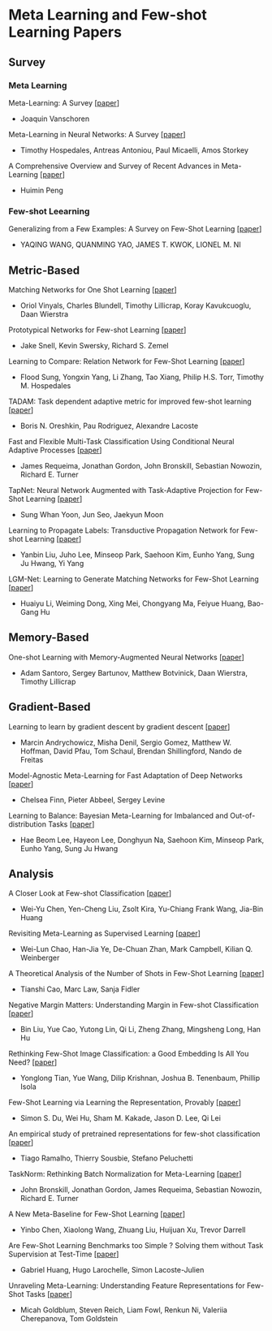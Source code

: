 # Meta Learning and Few-shot Learning Papers

## Survey

### Meta Learning
Meta-Learning: A Survey [[paper](https://arxiv.org/pdf/1810.03548.pdf)]  
  - Joaquin Vanschoren
  
Meta-Learning in Neural Networks: A Survey [[paper](https://arxiv.org/pdf/2004.05439.pdf)]
  - Timothy Hospedales, Antreas Antoniou, Paul Micaelli, Amos Storkey 

A Comprehensive Overview and Survey of Recent Advances in Meta-Learning [[paper](https://arxiv.org/pdf/2004.11149.pdf)]
  - Huimin Peng

### Few-shot Leearning
Generalizing from a Few Examples: A Survey on Few-Shot Learning [[paper](https://arxiv.org/pdf/1904.05046.pdf)]
  - YAQING WANG, QUANMING YAO, JAMES T. KWOK, LIONEL M. NI

## Metric-Based
Matching Networks for One Shot Learning [[paper](https://arxiv.org/pdf/1606.04080.pdf)]
  - Oriol Vinyals, Charles Blundell, Timothy Lillicrap, Koray Kavukcuoglu, Daan Wierstra
  
Prototypical Networks for Few-shot Learning [[paper](https://arxiv.org/pdf/1703.05175.pdf)]
  - Jake Snell, Kevin Swersky, Richard S. Zemel
 
Learning to Compare: Relation Network for Few-Shot Learning [[paper](https://arxiv.org/pdf/1711.06025.pdf)]
  - Flood Sung, Yongxin Yang, Li Zhang, Tao Xiang, Philip H.S. Torr, Timothy M. Hospedales

TADAM: Task dependent adaptive metric for improved few-shot learning [[paper](https://arxiv.org/pdf/1805.10123.pdf)]
  - Boris N. Oreshkin, Pau Rodriguez, Alexandre Lacoste

Fast and Flexible Multi-Task Classification Using Conditional Neural Adaptive Processes [[paper](https://arxiv.org/pdf/1906.07697.pdf)]
  - James Requeima, Jonathan Gordon, John Bronskill, Sebastian Nowozin, Richard E. Turner

TapNet: Neural Network Augmented with Task-Adaptive Projection for Few-Shot Learning [[paper](https://arxiv.org/pdf/1905.06549.pdf)]
  - Sung Whan Yoon, Jun Seo, Jaekyun Moon

Learning to Propagate Labels: Transductive Propagation Network for Few-shot Learning [[paper](https://arxiv.org/pdf/1805.10002.pdf)]
  - Yanbin Liu, Juho Lee, Minseop Park, Saehoon Kim, Eunho Yang, Sung Ju Hwang, Yi Yang
 
LGM-Net: Learning to Generate Matching Networks for Few-Shot Learning [[paper](https://arxiv.org/pdf/1905.06331.pdf)]
  - Huaiyu Li, Weiming Dong, Xing Mei, Chongyang Ma, Feiyue Huang, Bao-Gang Hu
 
 ## Memory-Based
 One-shot Learning with Memory-Augmented Neural Networks [[paper](https://arxiv.org/pdf/1605.06065.pdf)]
  - Adam Santoro, Sergey Bartunov, Matthew Botvinick, Daan Wierstra, Timothy Lillicrap
 ## Gradient-Based
 Learning to learn by gradient descent by gradient descent [[paper](https://arxiv.org/pdf/1606.04474.pdf)]
  - Marcin Andrychowicz, Misha Denil, Sergio Gomez, Matthew W. Hoffman, David Pfau, Tom Schaul, Brendan Shillingford, Nando de Freitas
  
 Model-Agnostic Meta-Learning for Fast Adaptation of Deep Networks [[paper](https://arxiv.org/pdf/1703.03400.pdf)]
  - Chelsea Finn, Pieter Abbeel, Sergey Levine
  
 Learning to Balance: Bayesian Meta-Learning for Imbalanced and Out-of-distribution Tasks [[paper](https://arxiv.org/pdf/1905.12917.pdf)]
  - Hae Beom Lee, Hayeon Lee, Donghyun Na, Saehoon Kim, Minseop Park, Eunho Yang, Sung Ju Hwang
  
 ## Analysis
 A Closer Look at Few-shot Classification [[paper](https://arxiv.org/pdf/1904.04232.pdf)]
  - Wei-Yu Chen, Yen-Cheng Liu, Zsolt Kira, Yu-Chiang Frank Wang, Jia-Bin Huang
 
 Revisiting Meta-Learning as Supervised Learning [[paper](https://arxiv.org/pdf/2002.00573.pdf)]
  - Wei-Lun Chao, Han-Jia Ye, De-Chuan Zhan, Mark Campbell, Kilian Q. Weinberger

 A Theoretical Analysis of the Number of Shots in Few-Shot Learning [[paper](https://arxiv.org/pdf/1909.11722.pdf)]
  - Tianshi Cao, Marc Law, Sanja Fidler
 
 Negative Margin Matters: Understanding Margin in Few-shot Classification [[paper](https://arxiv.org/pdf/2003.12060.pdf)]
  - Bin Liu, Yue Cao, Yutong Lin, Qi Li, Zheng Zhang, Mingsheng Long, Han Hu
  
 Rethinking Few-Shot Image Classification: a Good Embedding Is All You Need? [[paper](https://arxiv.org/pdf/2003.11539.pdf)]
  - Yonglong Tian, Yue Wang, Dilip Krishnan, Joshua B. Tenenbaum, Phillip Isola
 
 Few-Shot Learning via Learning the Representation, Provably [[paper](https://arxiv.org/pdf/2002.09434.pdf)]
  - Simon S. Du, Wei Hu, Sham M. Kakade, Jason D. Lee, Qi Lei
 
 An empirical study of pretrained representations for few-shot classification [[paper](https://arxiv.org/pdf/1910.01319.pdf)]
  - Tiago Ramalho, Thierry Sousbie, Stefano Peluchetti
  
 TaskNorm: Rethinking Batch Normalization for Meta-Learning [[paper](https://arxiv.org/pdf/2003.03284.pdf)]
  - John Bronskill, Jonathan Gordon, James Requeima, Sebastian Nowozin, Richard E. Turner
  
 A New Meta-Baseline for Few-Shot Learning [[paper](https://arxiv.org/pdf/2003.04390.pdf)]
  - Yinbo Chen, Xiaolong Wang, Zhuang Liu, Huijuan Xu, Trevor Darrell
 
 Are Few-Shot Learning Benchmarks too Simple ? Solving them without Task Supervision at Test-Time [[paper](https://arxiv.org/pdf/1902.08605.pdf)]
  - Gabriel Huang, Hugo Larochelle, Simon Lacoste-Julien
 
 Unraveling Meta-Learning: Understanding Feature Representations for Few-Shot Tasks [[paper](https://arxiv.org/pdf/2002.06753.pdf)]
  - Micah Goldblum, Steven Reich, Liam Fowl, Renkun Ni, Valeriia Cherepanova, Tom Goldstein
  
